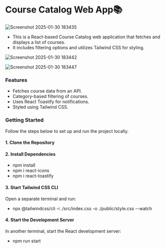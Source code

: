 
 # Course Catalog Web App📚
 
![Screenshot 2025-01-30 183435](https://github.com/user-attachments/assets/33a07e02-4591-4e7c-bc55-91d6006d44ac)

 * This is a React-based Course Catalog web application that fetches and displays a list of courses.
 * It includes filtering options and utilizes Tailwind CSS for styling.

 ![Screenshot 2025-01-30 183442](https://github.com/user-attachments/assets/d63ec586-5f03-46a9-8685-797c1b6728ec)

![Screenshot 2025-01-30 183447](https://github.com/user-attachments/assets/c814e6a7-3b05-4b40-9b6e-0c3256efe405)

 ### Features
 - Fetches course data from an API.
 - Category-based filtering of courses.
 - Uses React Toastify for notifications.
 - Styled using Tailwind CSS.
 
 ### Getting Started
 Follow the steps below to set up and run the project locally.
 #### 1. Clone the Repository
 #### 2. Install Dependencies
 * npm install
 * npm i react-icons
 * npm i react-toastify
 #### 3. Start Tailwind CSS CLI
 Open a separate terminal and run:
 * npx @tailwindcss/cli -i ./src/index.css -o ./public/style.css --watch
 #### 4. Start the Development Server
 In another terminal, start the React development server:
 * npm run start
